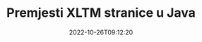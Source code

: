 ---
############################# Static ############################
layout: "auto-gen-merger"
date: 2022-10-26T09:12:20
draft: false
otherformats: pdf pps ppsx ppt pptx rtf tex vdx vsdm vsdx vssm vssx vstm vstx vsx vtx

############################# Head ############################
head_title: "Premjesti XLTM stranice u Java"
head_description: "Premjestite stranice unutar XLTM dokumenta u Java na bilo koje mjesto pomoću API-ja za spajanje dokumenata."

############################# Header ############################
title: "Premjesti XLTM stranice u Java"
description: "Premjesti XLTM stranice s nekoliko redaka Java koda."
bg_image: "https://cms.admin.containerize.com/templates/aspose/App_Themes/V3/images/bg/header1.png"
bg_overlay: false
button:
    enable: true
    icon: "fas fa-arrow-down"
    label: "Preuzmite besplatnu probnu verziju"
    link: "https://downloads.groupdocs.com/merger/java"

############################# SubMenu ############################
submenu:
    enable: true

    left:
        img_alt: "GroupDocs.Merger for Java"
        image: "https://cms.admin.containerize.com/templates/groupdocs/images/product-logos/90x90-noborder/groupdocs-merger-java.png"
        product: "GroupDocs.Merger"
        platform: "Java"

    middle:
        button:

            # button loop
            - link: "https://apireference.groupdocs.com/merger/java"
              text: "API Referenca"

            # button loop
            - link: "https://github.com/groupdocs-merger"
              text: "Primjeri koda"

            # button loop
            - link: "https://products.groupdocs.app/merger/family"
              text: "Demo snimke uživo"

            # button loop
            - link: "https://purchase.groupdocs.com/pricing/merger/java"
              text: "Cijene"

    right:
        link_download: "https://downloads.groupdocs.com/merger"
        link_learn: "https://docs.groupdocs.com/merger/java"
        link_buy: "https://purchase.groupdocs.com"

############################# About ############################
about:
    enable: true
    title: "O GroupDocs.Merger for Java API-ju"
    content: |
        [GroupDocs.Merger for Java](/hr/merger/java/) nudi jednostavno rješenje za sigurno spajanje i dijeljenje između širokog raspona formata dokumenata uključujući PDF, Microsoft Office (Word, Excel, PowerPoint , OneNote), OpenDocument, HTML, slike i mnoge druge unutar Java aplikacija. Dodavanjem samo nekoliko redaka koda izvedite nekoliko operacija dokumenta kao što su premještanje, uklanjanje, rotacija, zamjena, izdvajanje ili promjena orijentacije stranica unutar dokumenata. API za spajanje dokumenata također podržava pregled stranica dokumenta kao slike za analizu strukture dokumenta, oblikovanja i sadržaja na stranici.
        
        GroupDocs.Merger API pravi je izbor za korporativna rješenja koja trebaju značajke premještanja stranica datoteka. Ovi API-ji dobro su podržani na svim glavnim operativnim sustavima i platformama uključujući J2SE 7.0 (1.7), J2SE 8.0 (1.8), Java 10.

############################# Steps ############################
steps:
    enable: true
    title_left: "Premjesti XLTM stranice datoteke u Java"
    content_left: |
        [GroupDocs.Merger for Java](/hr/merger/java/) olakšava Java programerima premještanje stranica unutar XLTM datoteke implementacijom nekoliko jednostavnih koraka .
        
        * Inicijalizirajte **MoveOptions** da odredite trenutni i novi broj stranica.
        * Stvorite novu instancu **Merger** i proslijedite putanju izvornog dokumenta kao parametar konstruktora.
        * Pozovite **movePage** i proslijedite objekt **MoveOptions**.
        * Pozovite **Save** i odredite put datoteke za spremanje rezultirajućeg dokumenta.

    title_right: "Zahtjevi sustava"
    content_right: |
        GroupDocs.Merger for Java API-ji podržani su na svim glavnim platformama i operativnim sustavima. Prije izvršavanja koda u nastavku, provjerite imate li sljedeće preduvjete instalirane na vašem sustavu.

        * Operativni sustavi: Microsoft Windows, Linux, MacOS
        * Razvojna okruženja: NetBeans, IntelliJ IDEA, Eclipse
        * Okviri: J2SE 7.0 (1.7), J2SE 8.0 (1.8), Java 10
        * Preuzmite najnoviju verziju GroupDocs.Merger for Java s [Maven](https://repository.groupdocs.com/webapp/#/artifacts/browse/tree/General/repo/com/groupdocs/groupdocs-merger)
         
    code: |
     {{% merger/additional-styles %}}
     {{< merger/code-merger title="Kako premjestiti XLTM stranice datoteke koristeći Java primjer koda">}}

        ```java    
        // Premjesti XLTM stranice datoteke pomoću API-ja GroupDocs.Merger
        int pageNumber = 6;
        int newPageNumber = 1;

        // Inicijalizirajte klasu MoveOptions da odredite trenutni i novi broj stranica
        MoveOptions moveOptions = new MoveOptions(pageNumber, newPageNumber);

        // Instancirajte spajanje s ulaznim XLTM dokumentom
        Merger merger = new Merger("input.xltm");

        // Pozovite metodu movePage i proslijedite joj objekt MoveOptions
        merger.movePage(moveOptions);
    
        // Pozovite metodu spremanja i proslijedite željenu stazu datoteke za spremanje izlaznog dokumenta
        merger.save("output.xltm");
        ```
     {{< /merger/code-merger >}}

############################# Demos ############################
demos:
    enable: true
    title: "Demonstracije uživo - premjesti XLTM stranice na mrežu"
    content: |
       Premjestite XLTM stranice datoteke upravo sada posjetom [GroupDocs.Merger Live Demos](https://products.groupdocs.app/splitter/move-pages/xltm) web stranice.
       Demo uživo ima sljedeće prednosti.
        
############################# About Formats ############################
about_formats:
    enable: true

############################# More Formats ############################
more_formats:
    enable: true
    title: "Premjestite stranice drugih formata dokumenata"
    content: |
        Java dokumentira API za spajanje i dijeljenje za formate datoteka i slike. Premjestite neke od popularnih formata datoteka kako je navedeno u nastavku.

############################# Back to top ###############################
back_to_top:
    enable: true
---